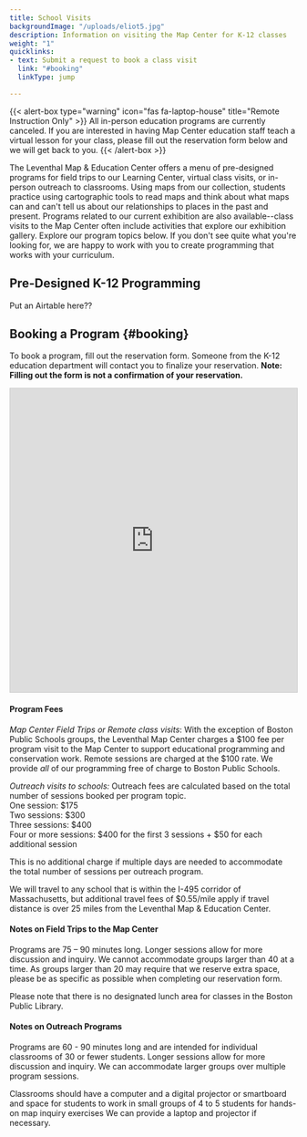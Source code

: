 ```yaml
---
title: School Visits
backgroundImage: "/uploads/eliot5.jpg"
description: Information on visiting the Map Center for K-12 classes
weight: "1"
quicklinks:
- text: Submit a request to book a class visit
  link: "#booking"
  linkType: jump

---
```

{{< alert-box type="warning" icon="fas fa-laptop-house" title="Remote Instruction Only" >}} All in-person education programs are currently canceled. If you are interested in having Map Center education staff teach a virtual lesson for your class, please fill out the reservation form below and we will get back to you.
{{< /alert-box >}}

The Leventhal Map & Education Center offers a menu of pre-designed programs for field trips to our Learning Center, virtual class visits, or in-person outreach to classrooms. Using maps from our collection, students practice using cartographic tools to read maps and think about what maps can and can't tell us about our relationships to places in the past and present. Programs related to our current exhibition are also available--class visits to the Map Center often include activities that explore our exhibition gallery. Explore our program topics below. If you don't see quite what you're looking for, we are happy to work with you to create programming that works with your curriculum.

## Pre-Designed K-12 Programming

Put an Airtable here??

## Booking a Program {#booking}

To book a program, fill out the reservation form. Someone from the K-12 education department will contact you to finalize your reservation. **Note: Filling out the form is not a confirmation of your reservation.**

<iframe class="airtable-embed mb-5" src="https://airtable.com/embed/shrBJNwz49WB8i2jH?backgroundColor=yellow\](https://airtable.com/embed/shrBJNwz49WB8i2jH?backgroundColor=yellow " frameborder="0" onmousewheel="" width="100%" height="533" style="background: transparent; border: 1px solid #ccc;"></iframe>

#### Program Fees

_Map Center Field Trips or Remote class visits_: With the exception of Boston Public Schools groups, the Leventhal Map Center charges a $100 fee per program visit to the Map Center to support educational programming and conservation work. Remote sessions are charged at the $100 rate. We provide _all_ of our programming free of charge to Boston Public Schools.

_Outreach visits to schools:_ Outreach fees are calculated based on the total number of sessions booked per program topic.  
One session: $175  
Two sessions: $300  
Three sessions: $400  
Four or more sessions: $400 for the first 3 sessions + $50 for each additional session

This is no additional charge if multiple days are needed to accommodate the total number of sessions per outreach program.

We will travel to any school that is within the I-495 corridor of Massachusetts, but additional travel fees of $0.55/mile apply if travel distance is over 25 miles from the Leventhal Map & Education Center.

#### Notes on Field Trips to the Map Center

Programs are 75 – 90 minutes long. Longer sessions allow for more discussion and inquiry. We cannot accommodate groups larger than 40 at a time. As groups larger than 20 may require that we reserve extra space, please be as specific as possible when completing our reservation form.

Please note that there is no designated lunch area for classes in the Boston Public Library.

#### Notes on Outreach Programs

Programs are 60 - 90 minutes long and are intended for individual classrooms of 30 or fewer students. Longer sessions allow for more discussion and inquiry. We can accommodate larger groups over multiple program sessions.

Classrooms should have a computer and a digital projector or smartboard and space for students to work in small groups of 4 to 5 students for hands-on map inquiry exercises  We can provide a laptop and projector if necessary.